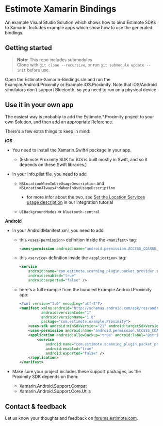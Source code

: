 # Estimote Xamarin Bindings

An example Visual Studio Solution which shows how to bind Estimote SDKs to Xamarin. Includes example apps which show how to use the generated bindings.

## Getting started

> **Note:** This repo includes submodules.<br>
Clone with `git clone --recursive`, or run `git submodule update --init` before use.

Open the Estimote-Xamarin-Bindings.sln and run the Example.Android.Proximity or Example.iOS.Proximity. Note that iOS/Android simulators don't support Bluetooth, so you need to run on a physical device.

## Use it in your own app

The easiest way is probably to add the Estimote.\*.Proximity project to your own Solution, and then add an appropriate Reference.

There's a few extra things to keep in mind:

**iOS**

- You need to install the Xamarin.Swift4 package in your app.
    - (Estimote Proximity SDK for iOS is built mostly in Swift, and so it depends on these Swift libraries.)

- In your Info.plist file, you need to add

    - `NSLocationWhenInUseUsageDescription` and `NSLocationAlwaysAndWhenInUseUsageDescription`
        - for more infor about the two, see [Set the Location Services usage description](https://developer.estimote.com/proximity/ios-tutorial/#set-the-location-services-usage-description) in our integration tutorial

    - `UIBackgroundModes` => `bluetooth-central`

**Android**

- In your AndroidManifest.xml, you need to add

    - this `<uses-permission>` definition inside the `<manifest>` tag:

        ```xml
        <uses-permission android:name="android.permission.ACCESS_COARSE_LOCATION" />
        ```

    - this `<service>` definition inside the `<application>` tag:

        ```xml
        <service
            android:name="com.estimote.scanning_plugin.packet_provider.service.PacketProviderWrapperService"
            android:enabled="true"
            android:exported="false" />
        ```

    - here's a full example from the bundled Example.Android.Proximity app:

        ```xml
        <?xml version="1.0" encoding="utf-8"?>
        <manifest xmlns:android="http://schemas.android.com/apk/res/android"
                  android:versionCode="1"
                  android:versionName="1.0"
                  package="com.estimote.example.Proximity">
            <uses-sdk android:minSdkVersion="21" android:targetSdkVersion="27" />
            <uses-permission android:name="android.permission.ACCESS_COARSE_LOCATION" />
            <application android:allowBackup="true" android:label="@string/app_name">
                <service
                    android:name="com.estimote.scanning_plugin.packet_provider.service.PacketProviderWrapperService"
                    android:enabled="true"
                    android:exported="false" />
            </application>
        </manifest>
        ```

- Make sure your project includes these support packages, as the Proximity SDK depends on them:

    - Xamarin.Android.Support.Compat
    - Xamarin.Android.Support.Core.Utils

## Contact & feedback

Let us know your thoughts and feedback on [forums.estimote.com][forums].

[forums]: https://forums.estimote.com
